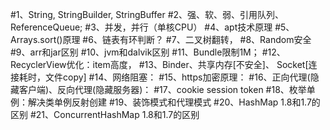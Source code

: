 
#1、String, StringBuilder, StringBuffer
#2、强、软、弱、引用队列、ReferenceQueue;
#3、并发，并行（单核CPU）
#4、apt技术原理
#5、Arrays.sort()原理
#6、链表有环判断？
#7、二叉树翻转，
#8、Random安全
#9、arr和jar区别
#10、jvm和dalvik区别
#11、Bundle限制1M；
#12、RecyclerView优化：item高度，
#13、Binder、共享内存[不安全]、 Socket[连接耗时，文件copy]
#14、网络阻塞：
#15、https加密原理：
#16、正向代理(隐藏客户端)、反向代理(隐藏服务器)：
#17、cookie session token
#18、枚举单例：解决类单例反射创建
#19、装饰模式和代理模式
#20、HashMap 1.8和1.7的区别
#21、ConcurrentHashMap 1.8和1.7的区别